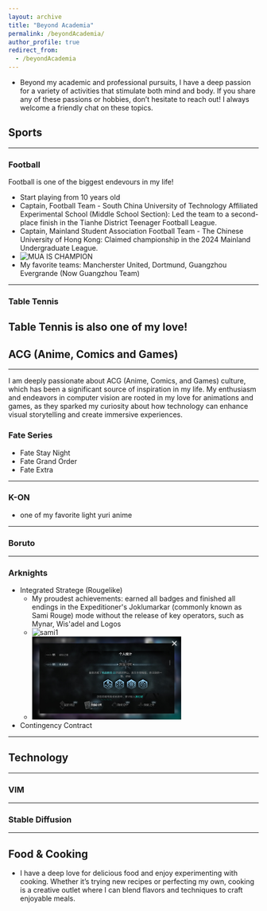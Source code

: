 ```yaml
---
layout: archive
title: "Beyond Academia"
permalink: /beyondAcademia/
author_profile: true
redirect_from:
  - /beyondAcademia
---
```

<!-- {% include base_path %} -->
- Beyond my academic and professional pursuits, I have a deep passion for a variety of activities that stimulate both mind and body. If you share any of these passions or hobbies, don’t hesitate to reach out! I always welcome a friendly chat on these topics.

## Sports
---
### Football

Football is one of the biggest endevours in my life!

- Start playing from 10 years old
- Captain, Football Team - South China University of Technology Affiliated Experimental School (Middle School Section): Led the team to a second-place finish in the Tianhe District Teenager Football League.
- Captain, Mainland Student Association Football Team - The Chinese University of Hong Kong: Claimed championship in the 2024 Mainland Undergraduate League.
- <img src="../images/mua_champion.jpg" alt="MUA IS CHAMPION" width="300"/> 
- My favorite teams: Mancherster United, Dortmund, Guangzhou Evergrande (Now Guangzhou Team)
---
### Table Tennis

Table Tennis is also one of my love!
---
## ACG (Anime, Comics and Games)
---
I am deeply passionate about ACG (Anime, Comics, and Games) culture, which has been a significant source of inspiration in my life. My enthusiasm and endeavors in computer vision are rooted in my love for animations and games, as they sparked my curiosity about how technology can enhance visual storytelling and create immersive experiences.

### Fate Series
- Fate Stay Night
- Fate Grand Order
- Fate Extra
---
### K-ON
- one of my favorite light yuri anime 
---
### Boruto
---
### Arknights
- Integrated Stratege (Rougelike)
    - My proudest achievements:  earned all badges and finished all endings in the Expeditioner's Joklumarkar (commonly known as Sami Rouge) mode without the release of key operators, such as Mynar, Wis'adel and Logos
    - <img src="../images/sami_all_badges.png" alt="sami1" width="300"/> 
    - <img src="../images/sami_all_endings.png" alt="sami2" width="300"/> 
- Contingency Contract
---
## Technology
---
### VIM
---
### Stable Diffusion
---
## Food & Cooking
- I have a deep love for delicious food and enjoy experimenting with cooking. Whether it’s trying new recipes or perfecting my own, cooking is a creative outlet where I can blend flavors and techniques to craft enjoyable meals.